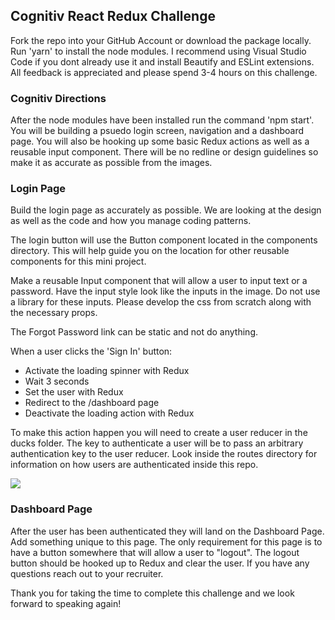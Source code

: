 ## Cognitiv React Redux Challenge

Fork the repo into your GitHub Account or download the package locally. Run 'yarn' to install the node modules. I recommend using Visual Studio Code if you dont already use it and install Beautify and ESLint extensions. All feedback is appreciated and please spend 3-4 hours on this challenge.

### Cognitiv Directions

After the node modules have been installed run the command 'npm start'. You will be building a psuedo login screen, navigation and a dashboard page. You will also be hooking up some basic Redux actions as well as a reusable input component. There will be no redline or design guidelines so make it as accurate as possible from the images.

### Login Page

Build the login page as accurately as possible. We are looking at the design as well as the code and how you manage coding patterns.

The login button will use the Button component located in the components directory. This will help guide you on the location for other reusable components for this mini project.

Make a reusable Input component that will allow a user to input text or a password. Have the input style look like the inputs in the image. Do not use a library for these inputs. Please develop the css from scratch along with the necessary props.

The Forgot Password link can be static and not do anything.

When a user clicks the 'Sign In' button:
- Activate the loading spinner with Redux
- Wait 3 seconds
- Set the user with Redux
- Redirect to the /dashboard page
- Deactivate the loading action with Redux

To make this action happen you will need to create a user reducer in the ducks folder. The key to authenticate a user will be to pass an arbitrary authentication key to the user reducer. Look inside the routes directory for information on how users are authenticated inside this repo.

![](public/LoginPage.png)

### Dashboard Page

After the user has been authenticated they will land on the Dashboard Page. Add something unique to this page. The only requirement for this page is to have a button somewhere that will allow a user to "logout". The logout button should be hooked up to Redux and clear the user. If you have any questions reach out to your recruiter.

Thank you for taking the time to complete this challenge and we look forward to speaking again!